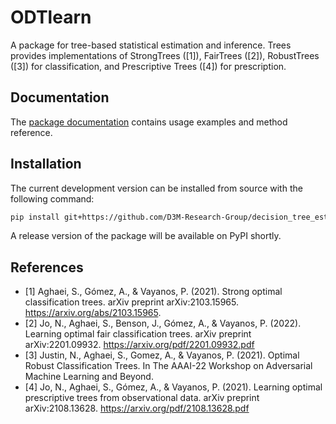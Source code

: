 # ODTlearn

A package for tree-based statistical estimation and inference. Trees provides implementations of StrongTrees ([1]), FairTrees ([2]), RobustTrees ([3]) for classification, and Prescriptive Trees ([4]) for prescription.

## Documentation

The [package documentation](https://d3m-research-group.github.io/decision_tree_estimators/index.html) contains usage examples and method reference.

## Installation

The current development version can be installed from source with the following command:

``` bash
pip install git+https://github.com/D3M-Research-Group/decision_tree_estimators.git#egg=odtlearn
```

A release version of the package will be available on PyPI shortly.


## References
* [1] Aghaei, S., Gómez, A., & Vayanos, P. (2021). Strong optimal classification trees. arXiv preprint arXiv:2103.15965. https://arxiv.org/abs/2103.15965.
* [2] Jo, N., Aghaei, S., Benson, J., Gómez, A., & Vayanos, P. (2022). Learning optimal fair classification trees. arXiv preprint arXiv:2201.09932. https://arxiv.org/pdf/2201.09932.pdf
* [3] Justin, N., Aghaei, S., Gomez, A., & Vayanos, P. (2021). Optimal Robust Classification Trees. In The AAAI-22 Workshop on Adversarial Machine Learning and Beyond.
* [4] Jo, N., Aghaei, S., Gómez, A., & Vayanos, P. (2021). Learning optimal prescriptive trees from observational data. arXiv preprint arXiv:2108.13628. https://arxiv.org/pdf/2108.13628.pdf